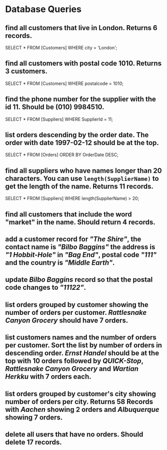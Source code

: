 # Database Queries

## find all customers that live in London. Returns 6 records.
SELECT * FROM [Customers]
WHERE city = 'London';

## find all customers with postal code 1010. Returns 3 customers.
SELECT * FROM [Customers] 
WHERE postalcode = 1010;

## find the phone number for the supplier with the id 11. Should be (010) 9984510.
SELECT * FROM [Suppliers]
WHERE SupplierId = 11;

## list orders descending by the order date. The order with date 1997-02-12 should be at the top.
SELECT * FROM [Orders]
ORDER BY OrderDate DESC;

## find all suppliers who have names longer than 20 characters. You can use `length(SupplierName)` to get the length of the name. Returns 11 records.
SELECT * FROM [Suppliers]
WHERE length(SupplierName) > 20;

## find all customers that include the word "market" in the name. Should return 4 records.

## add a customer record for _"The Shire"_, the contact name is _"Bilbo Baggins"_ the address is _"1 Hobbit-Hole"_ in _"Bag End"_, postal code _"111"_ and the country is _"Middle Earth"_.

## update _Bilbo Baggins_ record so that the postal code changes to _"11122"_.

## list orders grouped by customer showing the number of orders per customer. _Rattlesnake Canyon Grocery_ should have 7 orders.

## list customers names and the number of orders per customer. Sort the list by number of orders in descending order. _Ernst Handel_ should be at the top with 10 orders followed by _QUICK-Stop_, _Rattlesnake Canyon Grocery_ and _Wartian Herkku_ with 7 orders each.

## list orders grouped by customer's city showing number of orders per city. Returns 58 Records with _Aachen_ showing 2 orders and _Albuquerque_ showing 7 orders.

## delete all users that have no orders. Should delete 17 records.
